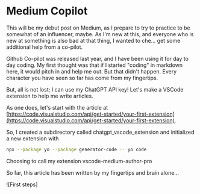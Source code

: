 # Medium Copilot

This will be my debut post on Medium, as I prepare to try to practice to be somewhat of an influencer, maybe.
As I'm new at this, and everyone who is new at something is also bad at that thing, I wanted to che… get some additional help from a co-pilot.

Github Co-pilot was released last year, and I have been using it for day to day coding. My first thought was that if I started "coding"
in markdown here, it would pitch in and help me out. But that didn't happen. Every character you have seen so far has come from my fingertips.

But, all is not lost; I can use my ChatGPT API key! Let's make a VSCode extension to help me write articles.

As one does, let's start with the article at [https://code.visualstudio.com/api/get-started/your-first-extension](https://code.visualstudio.com/api/get-started/your-first-extension).

So, I created a subdirectory called chatgpt_vscode_extension and initialized a new extension with

```sh
npx --package yo --package generator-code -- yo code
```

Choosing to call my extension vscode-medium-author-pro

So far, this article has been written by my fingertips and brain alone...

![First steps]
